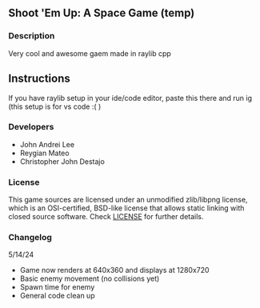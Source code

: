 ## Shoot 'Em Up: A Space Game (temp)

### Description

Very cool and awesome gaem made in raylib cpp

## Instructions

If you have raylib setup in your ide/code editor, paste this there and run ig (this setup is for vs code :( ) 

### Developers

 - John Andrei Lee
 - Reygian Mateo
 - Christopher John Destajo


### License

This game sources are licensed under an unmodified zlib/libpng license, which is an OSI-certified, BSD-like license that allows static linking with closed source software. Check [LICENSE](LICENSE) for further details.

### Changelog

5/14/24

- Game now renders at 640x360 and displays at 1280x720
- Basic enemy movement (no collisions yet)
- Spawn time for enemy
- General code clean up
